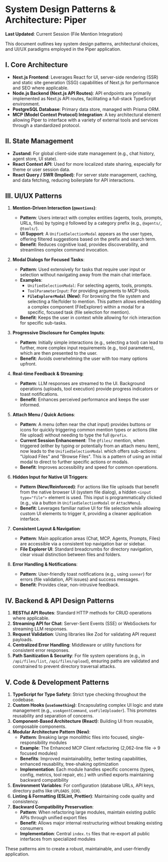 # System Design Patterns & Architecture: Piper

**Last Updated**: Current Session (File Mention Integration)

This document outlines key system design patterns, architectural choices, and UI/UX paradigms employed in the Piper application.

## I. Core Architecture

- **Next.js Frontend**: Leverages React for UI, server-side rendering (SSR) and static site generation (SSG) capabilities of Next.js for performance and SEO where applicable.
- **Node.js Backend (Next.js API Routes)**: API endpoints are primarily implemented as Next.js API routes, facilitating a full-stack TypeScript environment.
- **PostgreSQL Database**: Primary data store, managed with Prisma ORM.
- **MCP (Model Context Protocol) Integration**: A key architectural element allowing Piper to interface with a variety of external tools and services through a standardized protocol.

## II. State Management

- **Zustand**: For global client-side state management (e.g., chat history, agent store, UI state).
- **React Context API**: Used for more localized state sharing, especially for theme or user session data.
- **React Query / SWR (Implied)**: For server state management, caching, and data fetching, reducing boilerplate for API interactions.

## III. UI/UX Patterns

1.  **Mention-Driven Interaction (`@mentions`)**:
    - **Pattern**: Users interact with complex entities (agents, tools, prompts, URLs, files) by typing `@` followed by a category prefix (e.g., `@agents/`, `@tools/`).
    - **UI Support**: A `UnifiedSelectionModal` appears as the user types, offering filtered suggestions based on the prefix and search term.
    - **Benefit**: Reduces cognitive load, provides discoverability, and streamlines complex command invocation.

2.  **Modal Dialogs for Focused Tasks**:
    - **Pattern**: Used extensively for tasks that require user input or selection without navigating away from the main chat interface.
    - **Examples**:
        - `UnifiedSelectionModal`: For selecting agents, tools, prompts.
        - `ToolParameterInput`: For providing arguments to MCP tools.
        - **`FileExplorerModal` (New)**: For browsing the file system and selecting a file/folder to mention. This pattern allows embedding a complex component (FileExplorer) within a modal for a specific, focused task (file selection for mention).
    - **Benefit**: Keeps the user in context while allowing for rich interaction for specific sub-tasks.

3.  **Progressive Disclosure for Complex Inputs**:
    - **Pattern**: Initially simple interactions (e.g., selecting a tool) can lead to further, more complex input requirements (e.g., tool parameters), which are then presented to the user.
    - **Benefit**: Avoids overwhelming the user with too many options upfront.

4.  **Real-time Feedback & Streaming**:
    - **Pattern**: LLM responses are streamed to the UI. Background operations (uploads, tool execution) provide progress indicators or toast notifications.
    - **Benefit**: Enhances perceived performance and keeps the user informed.

5.  **Attach Menu / Quick Actions**:
    - **Pattern**: A menu (often near the chat input) provides buttons or icons for quickly triggering common mention types or actions (like file upload) without needing to type the full `@prefix`.
    - **Current Session Enhancement**: The `@files/` mention, when triggered (either by typing or potentially from an attach menu item), now leads to the `UnifiedSelectionModal` which offers sub-actions: "Upload Files" and "Browse Files". This is a pattern of using an initial modal to direct to further specific actions or modals.
    - **Benefit**: Improves accessibility and speed for common operations.

6.  **Hidden Input for Native UI Triggers**:
    - **Pattern (New/Reinforced)**: For actions like file uploads that benefit from the native browser UI (system file dialog), a hidden `<input type="file">` element is used. This input is programmatically clicked (e.g., via a button in `UnifiedSelectionModal` or `AttachMenu`).
    - **Benefit**: Leverages familiar native UI for file selection while allowing custom UI elements to trigger it, providing a cleaner application interface.

7.  **Consistent Layout & Navigation**:
    - **Pattern**: Main application areas (Chat, MCP, Agents, Prompts, Files) are accessible via a consistent top navigation bar or sidebar.
    - **File Explorer UI**: Standard breadcrumbs for directory navigation, clear visual distinction between files and folders.

8.  **Error Handling & Notifications**:
    - **Pattern**: User-friendly toast notifications (e.g., using `sonner`) for errors (file validation, API issues) and success messages.
    - **Benefit**: Provides clear, non-intrusive feedback.

## IV. Backend & API Design Patterns

1.  **RESTful API Routes**: Standard HTTP methods for CRUD operations where applicable.
2.  **Streaming API for Chat**: Server-Sent Events (SSE) or WebSockets for streaming LLM responses.
3.  **Request Validation**: Using libraries like Zod for validating API request payloads.
4.  **Centralized Error Handling**: Middleware or utility functions for consistent error responses.
5.  **Path Sanitization & Security**: For file system operations (e.g., in `/api/files/list`, `/api/files/upload`), ensuring paths are validated and constrained to prevent directory traversal attacks.

## V. Code & Development Patterns

1.  **TypeScript for Type Safety**: Strict type checking throughout the codebase.
2.  **Custom Hooks (`useSomething`)**: Encapsulating complex UI logic and state management (e.g., `useAgentCommand`, `useFileUploader`). This promotes reusability and separation of concerns.
3.  **Component-Based Architecture (React)**: Building UI from reusable, composable components.
4.  **Modular Architecture Pattern (New)**: 
    - **Pattern**: Breaking large monolithic files into focused, single-responsibility modules
    - **Example**: The Enhanced MCP Client refactoring (2,062-line file → 9 focused modules)
    - **Benefits**: Improved maintainability, better testing capabilities, enhanced reusability, tree-shaking optimization
    - **Implementation**: Each module handles specific concerns (types, config, metrics, tool repair, etc.) with unified exports maintaining backward compatibility
5.  **Environment Variables**: For configuration (database URLs, API keys, directory paths like `UPLOADS_DIR`).
6.  **Linting & Formatting (ESLint, Prettier)**: Maintaining code quality and consistency.
7.  **Backward Compatibility Preservation**: 
    - **Pattern**: When refactoring large modules, maintain existing public APIs through unified export files
    - **Benefit**: Allows major internal restructuring without breaking existing consumers
    - **Implementation**: Central `index.ts` files that re-export all public interfaces from specialized modules

These patterns aim to create a robust, maintainable, and user-friendly application.